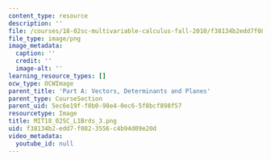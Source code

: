 ```yaml
---
content_type: resource
description: ''
file: /courses/18-02sc-multivariable-calculus-fall-2010/f38134b2edd7f0823556c4b94d09e20d_MIT18_02SC_L1Brds_3.png
file_type: image/png
image_metadata:
  caption: ''
  credit: ''
  image-alt: ''
learning_resource_types: []
ocw_type: OCWImage
parent_title: 'Part A: Vectors, Determinants and Planes'
parent_type: CourseSection
parent_uid: 5ec6e19f-f0b0-98e4-0ec6-5f8bcf898f57
resourcetype: Image
title: MIT18_02SC_L1Brds_3.png
uid: f38134b2-edd7-f082-3556-c4b94d09e20d
video_metadata:
  youtube_id: null
---
```

